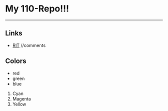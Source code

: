 # My 110-Repo!!!

---

## Links
- [RIT](https://www.rit.edu/)
//comments

## Colors

- red
- green
- blue

1. Cyan
2. Magenta
3. Yellow



